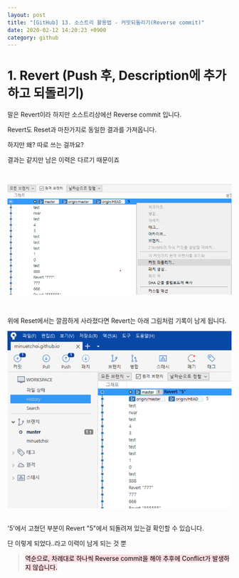 ```yaml
---
layout: post
title: "[GitHub] 13. 소스트리 활용법 - 커밋되돌리기(Reverse commit)"
date: 2020-02-12 14:20:23 +0900
category: github
---
```


# 1. Revert (Push 후, Description에 추가하고 되돌리기)

말은 Revert이라 하지만 소스트리상에선 Reverse commit 입니다.

Revert도 Reset과 마찬가지로 동일한 결과를 가져옵니다.

하지만 왜? 따로 쓰는 걸까요?

결과는 같지만 남은 이력은 다르기 때문이죠

<br>

![alt text](/public/img/github_77.png)

<br>

위에 Reset에서는 깔끔하게 사라졌다면 Revert는 아래 그림처럼 기록이 남게 됩니다.
<br>

![alt text](/public/img/github_78.png)

<br>
'5'에서 고쳤던 부분이 Revert "5"에서 되돌려져 있는걸 확인할 수 있습니다.

단 이렇게 되었다..라고 이력이 남게 되는 것 뿐

> <mark style="background-color: #ffdce0">역순으로, 차례대로 하나씩 Reverse commit을 해야 추후에 Conflict가 발생하지 않습니다.</mark>